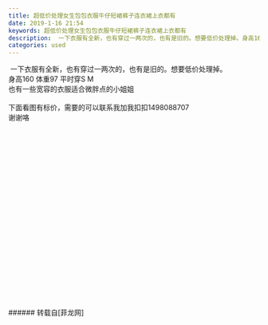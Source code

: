 ```yaml
---
title: 超低价处理女生包包衣服牛仔短裙裤子连衣裙上衣都有
date: 2019-1-16 21:54
keywords: 超低价处理女生包包衣服牛仔短裙裤子连衣裙上衣都有
description:  一下衣服有全新，也有穿过一两次的，也有是旧的。想要低价处理掉。身高160 体重97 平时穿S M也有一些宽容的衣服适合微胖点的小姐姐下面看图有标价，需要的可以联系我加我扣扣1498088707谢谢咯
categories: used
---
```

<td class="t_f" id="postmessage_2715931">

<img alt="" border="0" class="zoom" data-cf-modified-3ed9d5e689d776cfb05fd9c3-="" file="http://www.flw.ph//mobcent//app/data/phiz/default/22.png" id="aimg_r1sXz" lazyloadthumb="1" onclick="" onmouseover="" src="http://www.flw.ph//mobcent//app/data/phiz/default/22.png"/> 一下衣服有全新，也有穿过一两次的，也有是旧的。想要低价处理掉。<br/>
身高160 体重97 平时穿S M<br/>
也有一些宽容的衣服适合微胖点的小姐姐<br/>
<br/>
下面看图有标价，需要的可以联系我加我扣扣1498088707<br/>
谢谢咯<br/>
<br/>
<img alt="" border="0" class="zoom" data-cf-modified-3ed9d5e689d776cfb05fd9c3-="" file="http://www.flw.ph/data/appbyme/upload/image/201901/16/B5N7JmYvDLjA.jpg" id="aimg_fB72n" lazyloadthumb="1" onclick="" onmouseover="" src="http://www.flw.ph/data/appbyme/upload/image/201901/16/B5N7JmYvDLjA.jpg"/><br/>
<br/>
<img alt="" border="0" class="zoom" data-cf-modified-3ed9d5e689d776cfb05fd9c3-="" file="http://www.flw.ph/data/appbyme/upload/image/201901/16/Wtg3R2Ipwhot.jpg" id="aimg_iuyX2" lazyloadthumb="1" onclick="" onmouseover="" src="http://www.flw.ph/data/appbyme/upload/image/201901/16/Wtg3R2Ipwhot.jpg"/><br/>
<br/>
<img alt="" border="0" class="zoom" data-cf-modified-3ed9d5e689d776cfb05fd9c3-="" file="http://www.flw.ph/data/appbyme/upload/image/201901/16/Cd2xWxedeTPL.jpg" id="aimg_Yo4tK" lazyloadthumb="1" onclick="" onmouseover="" src="http://www.flw.ph/data/appbyme/upload/image/201901/16/Cd2xWxedeTPL.jpg"/><br/>
<br/>
<img alt="" border="0" class="zoom" data-cf-modified-3ed9d5e689d776cfb05fd9c3-="" file="http://www.flw.ph/data/appbyme/upload/image/201901/16/OUyJcSnDl9jX.jpg" id="aimg_oVyyG" lazyloadthumb="1" onclick="" onmouseover="" src="http://www.flw.ph/data/appbyme/upload/image/201901/16/OUyJcSnDl9jX.jpg"/><br/>
<br/>
<img alt="" border="0" class="zoom" data-cf-modified-3ed9d5e689d776cfb05fd9c3-="" file="http://www.flw.ph/data/appbyme/upload/image/201901/16/8aQ4GMifuPgp.jpg" id="aimg_sMxdm" lazyloadthumb="1" onclick="" onmouseover="" src="http://www.flw.ph/data/appbyme/upload/image/201901/16/8aQ4GMifuPgp.jpg"/><br/>
<br/>
<img alt="" border="0" class="zoom" data-cf-modified-3ed9d5e689d776cfb05fd9c3-="" file="http://www.flw.ph/data/appbyme/upload/image/201901/16/7nLwECH5d5XP.jpg" id="aimg_BLD3u" lazyloadthumb="1" onclick="" onmouseover="" src="http://www.flw.ph/data/appbyme/upload/image/201901/16/7nLwECH5d5XP.jpg"/><br/>
<br/>
<img alt="" border="0" class="zoom" data-cf-modified-3ed9d5e689d776cfb05fd9c3-="" file="http://www.flw.ph/data/appbyme/upload/image/201901/16/a2iVvJVZh8vZ.jpg" id="aimg_I6W75" lazyloadthumb="1" onclick="" onmouseover="" src="http://www.flw.ph/data/appbyme/upload/image/201901/16/a2iVvJVZh8vZ.jpg"/><br/>
<br/>
<img alt="" border="0" class="zoom" data-cf-modified-3ed9d5e689d776cfb05fd9c3-="" file="http://www.flw.ph/data/appbyme/upload/image/201901/16/zRZ5r2zsC7Fg.jpg" id="aimg_d05J3" lazyloadthumb="1" onclick="" onmouseover="" src="http://www.flw.ph/data/appbyme/upload/image/201901/16/zRZ5r2zsC7Fg.jpg"/><br/>
<br/>
<img alt="" border="0" class="zoom" data-cf-modified-3ed9d5e689d776cfb05fd9c3-="" file="http://www.flw.ph/data/appbyme/upload/image/201901/16/RtGkWbC2nn6X.jpg" id="aimg_Si7O2" lazyloadthumb="1" onclick="" onmouseover="" src="http://www.flw.ph/data/appbyme/upload/image/201901/16/RtGkWbC2nn6X.jpg"/><br/>
<br/>
<img alt="" border="0" class="zoom" data-cf-modified-3ed9d5e689d776cfb05fd9c3-="" file="http://www.flw.ph/data/appbyme/upload/image/201901/16/jUsCDkyz2kmj.jpg" id="aimg_EtR93" lazyloadthumb="1" onclick="" onmouseover="" src="http://www.flw.ph/data/appbyme/upload/image/201901/16/jUsCDkyz2kmj.jpg"/><br/>
<br/>
<img alt="" border="0" class="zoom" data-cf-modified-3ed9d5e689d776cfb05fd9c3-="" file="http://www.flw.ph/data/appbyme/upload/image/201901/16/4gHWdzbcLwfI.jpg" id="aimg_NiB63" lazyloadthumb="1" onclick="" onmouseover="" src="http://www.flw.ph/data/appbyme/upload/image/201901/16/4gHWdzbcLwfI.jpg"/><br/>
<br/>
<img alt="" border="0" class="zoom" data-cf-modified-3ed9d5e689d776cfb05fd9c3-="" file="http://www.flw.ph/data/appbyme/upload/image/201901/16/7I7Nqnd0FU3C.jpg" id="aimg_gUoZn" lazyloadthumb="1" onclick="" onmouseover="" src="http://www.flw.ph/data/appbyme/upload/image/201901/16/7I7Nqnd0FU3C.jpg"/><br/>
<br/>
<img alt="" border="0" class="zoom" data-cf-modified-3ed9d5e689d776cfb05fd9c3-="" file="http://www.flw.ph/data/appbyme/upload/image/201901/16/J0j72VLimkLb.jpg" id="aimg_bBDxl" lazyloadthumb="1" onclick="" onmouseover="" src="http://www.flw.ph/data/appbyme/upload/image/201901/16/J0j72VLimkLb.jpg"/><br/>
<br/>
<img alt="" border="0" class="zoom" data-cf-modified-3ed9d5e689d776cfb05fd9c3-="" file="http://www.flw.ph/data/appbyme/upload/image/201901/16/WwKZSXtBwimY.jpg" id="aimg_E3n9E" lazyloadthumb="1" onclick="" onmouseover="" src="http://www.flw.ph/data/appbyme/upload/image/201901/16/WwKZSXtBwimY.jpg"/><br/>
<br/>
<img alt="" border="0" class="zoom" data-cf-modified-3ed9d5e689d776cfb05fd9c3-="" file="http://www.flw.ph/data/appbyme/upload/image/201901/16/HzJxUi3Uwjjz.jpg" id="aimg_d54mU" lazyloadthumb="1" onclick="" onmouseover="" src="http://www.flw.ph/data/appbyme/upload/image/201901/16/HzJxUi3Uwjjz.jpg"/><br/>
<br/>
<img alt="" border="0" class="zoom" data-cf-modified-3ed9d5e689d776cfb05fd9c3-="" file="http://www.flw.ph/data/appbyme/upload/image/201901/16/XqFybORDyDDo.jpg" id="aimg_GvRBW" lazyloadthumb="1" onclick="" onmouseover="" src="http://www.flw.ph/data/appbyme/upload/image/201901/16/XqFybORDyDDo.jpg"/><br/>
<br/>
<img alt="" border="0" class="zoom" data-cf-modified-3ed9d5e689d776cfb05fd9c3-="" file="http://www.flw.ph/data/appbyme/upload/image/201901/16/uQs9DCIxt0j5.jpg" id="aimg_oT7FN" lazyloadthumb="1" onclick="" onmouseover="" src="http://www.flw.ph/data/appbyme/upload/image/201901/16/uQs9DCIxt0j5.jpg"/><br/>
<br/>
<img alt="" border="0" class="zoom" data-cf-modified-3ed9d5e689d776cfb05fd9c3-="" file="http://www.flw.ph/data/appbyme/upload/image/201901/16/HVC6IrrHi3R0.jpg" id="aimg_fIl67" lazyloadthumb="1" onclick="" onmouseover="" src="http://www.flw.ph/data/appbyme/upload/image/201901/16/HVC6IrrHi3R0.jpg"/><br/>
<br/>
<img alt="" border="0" class="zoom" data-cf-modified-3ed9d5e689d776cfb05fd9c3-="" file="http://www.flw.ph/data/appbyme/upload/image/201901/16/Z6kj2W68AvOJ.jpg" id="aimg_wSzZ6" lazyloadthumb="1" onclick="" onmouseover="" src="http://www.flw.ph/data/appbyme/upload/image/201901/16/Z6kj2W68AvOJ.jpg"/><br/>
<br/>
<img alt="" border="0" class="zoom" data-cf-modified-3ed9d5e689d776cfb05fd9c3-="" file="http://www.flw.ph/data/appbyme/upload/image/201901/16/E6Z3igLZtDjP.jpg" id="aimg_et1L9" lazyloadthumb="1" onclick="" onmouseover="" src="http://www.flw.ph/data/appbyme/upload/image/201901/16/E6Z3igLZtDjP.jpg"/><br/>
<br/>
</td>
###### 转载自[菲龙网]